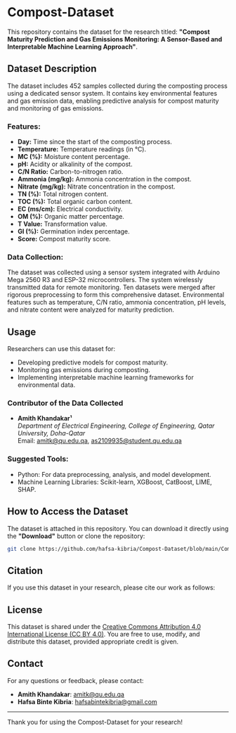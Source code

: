 # Compost-Dataset

This repository contains the dataset for the research titled:
**"Compost Maturity Prediction and Gas Emissions Monitoring: A Sensor-Based and Interpretable Machine Learning Approach"**.

## Dataset Description
The dataset includes 452 samples collected during the composting process using a dedicated sensor system. It contains key environmental features and gas emission data, enabling predictive analysis for compost maturity and monitoring of gas emissions.

### Features:
- **Day:** Time since the start of the composting process.
- **Temperature:** Temperature readings (in °C).
- **MC (%):** Moisture content percentage.
- **pH:** Acidity or alkalinity of the compost.
- **C/N Ratio:** Carbon-to-nitrogen ratio.
- **Ammonia (mg/kg):** Ammonia concentration in the compost.
- **Nitrate (mg/kg):** Nitrate concentration in the compost.
- **TN (%):** Total nitrogen content.
- **TOC (%):** Total organic carbon content.
- **EC (ms/cm):** Electrical conductivity.
- **OM (%):** Organic matter percentage.
- **T Value:** Transformation value.
- **GI (%):** Germination index percentage.
- **Score:** Compost maturity score.

### Data Collection:
The dataset was collected using a sensor system integrated with Arduino Mega 2560 R3 and ESP-32 microcontrollers. The system wirelessly transmitted data for remote monitoring. Ten datasets were merged after rigorous preprocessing to form this comprehensive dataset. Environmental features such as temperature, C/N ratio, ammonia concentration, pH levels, and nitrate content were analyzed for maturity prediction.

## Usage
Researchers can use this dataset for:
- Developing predictive models for compost maturity.
- Monitoring gas emissions during composting.
- Implementing interpretable machine learning frameworks for environmental data.

### Contributor of the Data Collected  
- **Amith Khandakar¹**  
  *Department of Electrical Engineering, College of Engineering, Qatar University, Doha-Qatar*  
  Email: amitk@qu.edu.qa, as2109935@student.qu.edu.qa  

### Suggested Tools:
- Python: For data preprocessing, analysis, and model development.
- Machine Learning Libraries: Scikit-learn, XGBoost, CatBoost, LIME, SHAP.

## How to Access the Dataset
The dataset is attached in this repository. You can download it directly using the **"Download"** button or clone the repository:
```bash
git clone https://github.com/hafsa-kibria/Compost-Dataset/blob/main/Compost%20Data.csv 
```

## Citation
If you use this dataset in your research, please cite our work as follows:



## License
This dataset is shared under the [Creative Commons Attribution 4.0 International License (CC BY 4.0)](https://creativecommons.org/licenses/by/4.0/). You are free to use, modify, and distribute this dataset, provided appropriate credit is given.

## Contact
For any questions or feedback, please contact:
- **Amith Khandakar**: amitk@qu.edu.qa
- **Hafsa Binte Kibria**: hafsabintekibria@gmail.com

---

Thank you for using the Compost-Dataset for your research!
